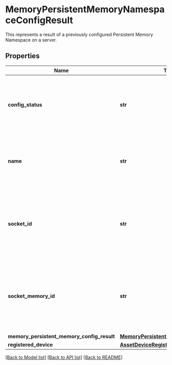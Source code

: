 # MemoryPersistentMemoryNamespaceConfigResult

This represents a result of a previously configured Persistent Memory Namespace on a server. 
## Properties
Name | Type | Description | Notes
------------ | ------------- | ------------- | -------------
**config_status** | **str** | This represents the result of the previously configured Persistent Memory Namespace.   | [optional] [readonly] 
**name** | **str** | This represents the name of a Persistent Memory Namespace to be configured.   | [optional] [readonly] 
**socket_id** | **str** | This represents the Socket ID in which the Persistent Memory Namespace needed to be configured.   | [optional] [readonly] 
**socket_memory_id** | **str** | This represents the Socket Memory ID in which the Persistent Memory Namespace needed to be configured.    | [optional] [readonly] 
**memory_persistent_memory_config_result** | [**MemoryPersistentMemoryConfigResult**](.md) |  | [optional] 
**registered_device** | [**AssetDeviceRegistration**](.md) |  | [optional] 

[[Back to Model list]](../README.md#documentation-for-models) [[Back to API list]](../README.md#documentation-for-api-endpoints) [[Back to README]](../README.md)


